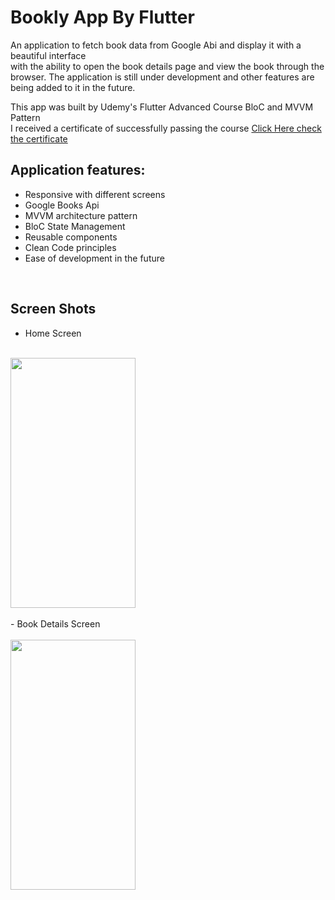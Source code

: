 # Bookly App By Flutter
An application to fetch book data from Google Abi and display it with a beautiful interface <br> with the ability to open the book details page and view the book through the browser. The application is still under development and other features are being added to it in the future.

This app was built by Udemy's Flutter Advanced Course BloC and MVVM Pattern <br>
I received a certificate of successfully passing the course [Click Here check the certificate](https://www.udemy.com/certificate/UC-de312c6e-c2b3-4fac-84df-732f85df9393/)
<br>
## Application features:
 - Responsive with different screens
 - Google Books Api
 - MVVM architecture pattern
 - BloC State Management
 - Reusable components
 - Clean Code principles
 - Ease of development in the future

<br>

## Screen Shots

- Home Screen
<br><br>
<img src="https://github.com/mortadha1144/bookly_app/assets/105784062/172a46cc-b4f0-4975-9629-c24d817ef8bf" width="200" height="400">
<br><br>
- Book Details Screen
<br><br>
<img src="https://github.com/mortadha1144/bookly_app/assets/105784062/338c797b-a43d-4c32-9d38-ec2ee2ca8e48" width="200" height="400">
